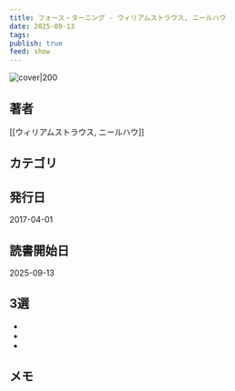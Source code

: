 ```yaml
---
title: フォース・ターニング - ウィリアムストラウス, ニールハウ
date: 2025-09-13
tags: 
publish: true
feed: show
---
```

![cover|200](http://books.google.com/books/content?id=NFDfAQAACAAJ&printsec=frontcover&img=1&zoom=1&source=gbs_api)
## 著者
[[ウィリアムストラウス, ニールハウ]]
## カテゴリ

## 発行日
2017-04-01
## 読書開始日
2025-09-13

## 3選
 - 
 - 
 - 
## メモ